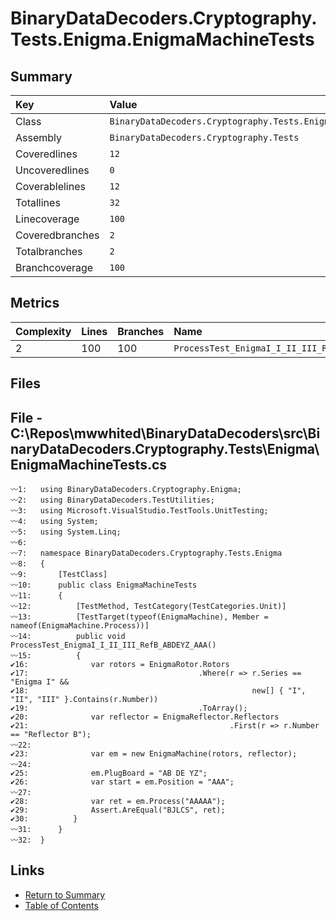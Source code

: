 ﻿# BinaryDataDecoders.Cryptography.Tests.Enigma.EnigmaMachineTests

## Summary

| Key             | Value                                                             |
| :-------------- | :---------------------------------------------------------------- |
| Class           | `BinaryDataDecoders.Cryptography.Tests.Enigma.EnigmaMachineTests` |
| Assembly        | `BinaryDataDecoders.Cryptography.Tests`                           |
| Coveredlines    | `12`                                                              |
| Uncoveredlines  | `0`                                                               |
| Coverablelines  | `12`                                                              |
| Totallines      | `32`                                                              |
| Linecoverage    | `100`                                                             |
| Coveredbranches | `2`                                                               |
| Totalbranches   | `2`                                                               |
| Branchcoverage  | `100`                                                             |

## Metrics

| Complexity | Lines | Branches | Name                                           |
| :--------- | :---- | :------- | :--------------------------------------------- |
| 2          | 100   | 100      | `ProcessTest_EnigmaI_I_II_III_RefB_ABDEYZ_AAA` |

## Files

## File - C:\Repos\mwwhited\BinaryDataDecoders\src\BinaryDataDecoders.Cryptography.Tests\Enigma\EnigmaMachineTests.cs

```CSharp
〰1:   using BinaryDataDecoders.Cryptography.Enigma;
〰2:   using BinaryDataDecoders.TestUtilities;
〰3:   using Microsoft.VisualStudio.TestTools.UnitTesting;
〰4:   using System;
〰5:   using System.Linq;
〰6:   
〰7:   namespace BinaryDataDecoders.Cryptography.Tests.Enigma
〰8:   {
〰9:       [TestClass]
〰10:      public class EnigmaMachineTests
〰11:      {
〰12:          [TestMethod, TestCategory(TestCategories.Unit)]
〰13:          [TestTarget(typeof(EnigmaMachine), Member = nameof(EnigmaMachine.Process))]
〰14:          public void ProcessTest_EnigmaI_I_II_III_RefB_ABDEYZ_AAA()
〰15:          {
✔16:              var rotors = EnigmaRotor.Rotors
✔17:                                      .Where(r => r.Series == "Enigma I" &&
✔18:                                                  new[] { "I", "II", "III" }.Contains(r.Number))
✔19:                                      .ToArray();
✔20:              var reflector = EnigmaReflector.Reflectors
✔21:                                             .First(r => r.Number == "Reflector B");
〰22:  
✔23:              var em = new EnigmaMachine(rotors, reflector);
〰24:  
✔25:              em.PlugBoard = "AB DE YZ";
✔26:              var start = em.Position = "AAA";
〰27:  
✔28:              var ret = em.Process("AAAAA");
✔29:              Assert.AreEqual("BJLCS", ret);
✔30:          }
〰31:      }
〰32:  }
```

## Links

* [Return to Summary](Summary.md)
* [Table of Contents](../TOC.md)

